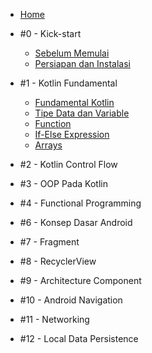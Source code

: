 - [Home](/)
- #0 - Kick-start

  - [Sebelum Memulai](pre-requisite.md)
  - [Persiapan dan Instalasi](instalasi.md)

- #1 - Kotlin Fundamental

  - [Fundamental Kotlin](m1-fundamental-kotlin.md)
  - [Tipe Data dan Variable](m2-datatype-variable.md)
  - [Function](m3-function-kotlin.md)
  - [If-Else Expression](m4-if-else.md)
  - [Arrays](m5-arrays.md)

- #2 - Kotlin Control Flow

- #3 - OOP Pada Kotlin

- #4 - Functional Programming

- #6 - Konsep Dasar Android

- #7 - Fragment

- #8 - RecyclerView

- #9 - Architecture Component

- #10 - Android Navigation

- #11 - Networking

- #12 - Local Data Persistence
